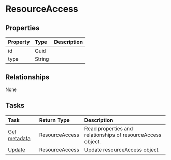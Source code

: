 # ResourceAccess



## Properties
| Property	   | Type	|Description|
|:---------------|:--------|:----------|
|id|Guid||
|type|String||

## Relationships
None


## Tasks

| Task		   | Return Type	|Description|
|:---------------|:--------|:----------|
|[Get metadata](../api/resourceaccess_get.md) | ResourceAccess |Read properties and relationships of resourceAccess object.|
|[Update](../api/resourceaccess_update.md) | ResourceAccess	|Update resourceAccess object. |
